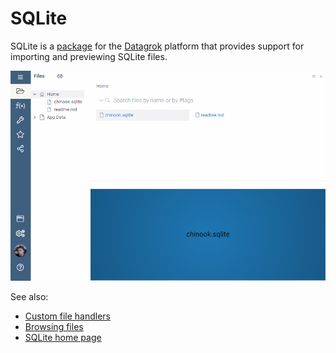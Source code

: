 # SQLite

SQLite is a [package](https://datagrok.ai/help/develop/develop#packages) for the [Datagrok](https://datagrok.ai) platform
that provides support for importing and previewing SQLite files.

![SQLite Demo](./images/demo.gif)

See also:

* [Custom file handlers](../../help/develop/how-to/file-handlers.md)
* [Browsing files](../../help/access/connect-a-file-share.md#browsing-files)
* [SQLite home page](https://www.sqlite.org/index.html)
